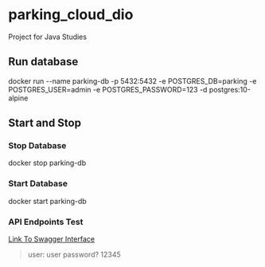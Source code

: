 # parking_cloud_dio
Project for Java Studies

## Run database
docker run --name parking-db -p 5432:5432 -e POSTGRES_DB=parking -e POSTGRES_USER=admin -e POSTGRES_PASSWORD=123 -d postgres:10-alpine

## Start and Stop

### Stop Database
docker stop parking-db

### Start Database
docker start parking-db

### API Endpoints Test
[Link To Swagger Interface](https://dashboard.heroku.com/apps/parking-tps)
> user: user
> password? 12345
